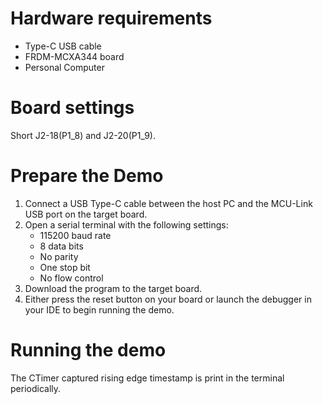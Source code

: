 Hardware requirements
=====================
- Type-C USB cable
- FRDM-MCXA344 board
- Personal Computer

Board settings
============
Short J2-18(P1_8) and J2-20(P1_9).

Prepare the Demo
===============
1.  Connect a USB Type-C cable between the host PC and the MCU-Link USB port on the target board.
2.  Open a serial terminal with the following settings:
    - 115200 baud rate
    - 8 data bits
    - No parity
    - One stop bit
    - No flow control
3.  Download the program to the target board.
4.  Either press the reset button on your board or launch the debugger in your IDE to begin running the demo.

Running the demo
================
The CTimer captured rising edge timestamp is print in the terminal periodically.
